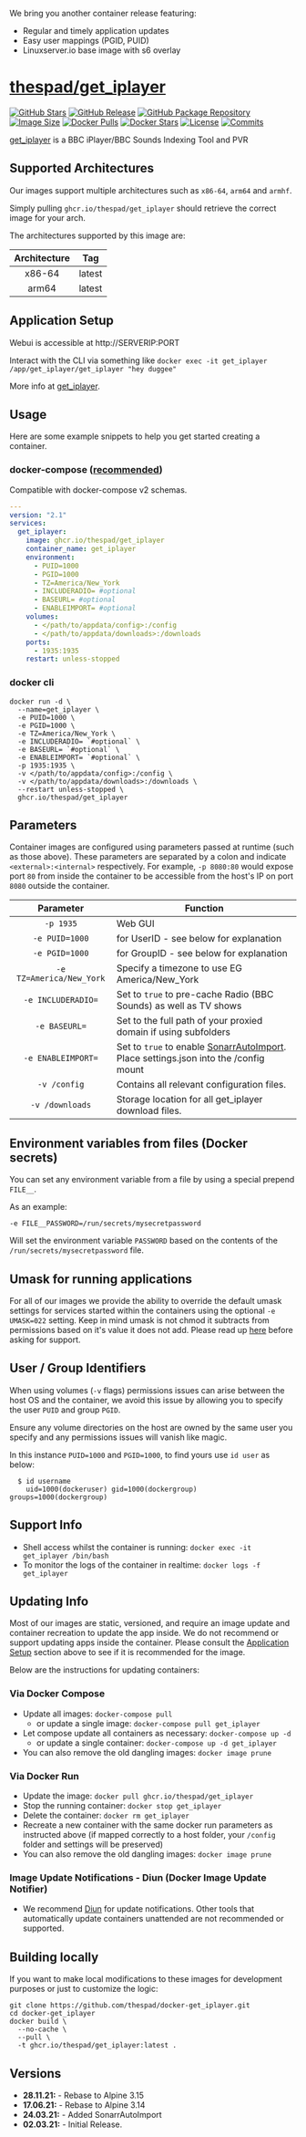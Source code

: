 We bring you another container release featuring:

* Regular and timely application updates
* Easy user mappings (PGID, PUID)
* Linuxserver.io base image with s6 overlay

# [thespad/get_iplayer](https://github.com/thespad/docker-get_iplayer)

[![GitHub Stars](https://img.shields.io/github/stars/thespad/docker-get_iplayer.svg?color=94398d&labelColor=555555&logoColor=ffffff&style=for-the-badge&logo=github)](https://github.com/thespad/docker-get_iplayer)
[![GitHub Release](https://img.shields.io/github/release/thespad/docker-get_iplayer.svg?color=94398d&labelColor=555555&logoColor=ffffff&style=for-the-badge&logo=github)](https://github.com/thespad/docker-get_iplayer/releases)
[![GitHub Package Repository](https://img.shields.io/static/v1.svg?color=94398d&labelColor=555555&logoColor=ffffff&style=for-the-badge&label=thespad&message=GitHub%20Package&logo=github)](https://github.com/thespad/docker-get_iplayer/packages)
[![Image Size](https://img.shields.io/docker/image-size/thespad/get_iplayer/latest?color=94398d&labelColor=555555&logoColor=ffffff&style=for-the-badge&label=Size)](#)
[![Docker Pulls](https://img.shields.io/docker/pulls/thespad/get_iplayer.svg?color=94398d&labelColor=555555&logoColor=ffffff&style=for-the-badge&label=pulls&logo=docker)](https://hub.docker.com/r/thespad/get_iplayer)
[![Docker Stars](https://img.shields.io/docker/stars/thespad/get_iplayer.svg?color=94398d&labelColor=555555&logoColor=ffffff&style=for-the-badge&label=stars&logo=docker)](https://hub.docker.com/r/thespad/get_iplayer)
[![License](https://img.shields.io/github/license/thespad/docker-get_iplayer?color=94398d&logo=Github&logoColor=ffffff&style=for-the-badge)](#)
[![Commits](https://img.shields.io/github/commits-since/thespad/docker-get_iplayer/latest?color=94398d&include_prereleases&logo=github&style=for-the-badge)](#)

[get_iplayer](https://github.com/get-iplayer/get_iplayer/) is a BBC iPlayer/BBC Sounds Indexing Tool and PVR

## Supported Architectures

Our images support multiple architectures such as `x86-64`, `arm64` and `armhf`.

Simply pulling `ghcr.io/thespad/get_iplayer` should retrieve the correct image for your arch.

The architectures supported by this image are:

| Architecture | Tag |
| :----: | --- |
| x86-64 | latest |
| arm64 | latest |

## Application Setup

Webui is accessible at http://SERVERIP:PORT

Interact with the CLI via something like `docker exec -it get_iplayer /app/get_iplayer/get_iplayer "hey duggee"`

More info at [get_iplayer](https://github.com/get-iplayer/get_iplayer/).

## Usage

Here are some example snippets to help you get started creating a container.

### docker-compose ([recommended](https://docs.linuxserver.io/general/docker-compose))

Compatible with docker-compose v2 schemas.

```yaml
---
version: "2.1"
services:
  get_iplayer:
    image: ghcr.io/thespad/get_iplayer
    container_name: get_iplayer
    environment:
      - PUID=1000
      - PGID=1000
      - TZ=America/New_York
      - INCLUDERADIO= #optional
      - BASEURL= #optional
      - ENABLEIMPORT= #optional
    volumes:
      - </path/to/appdata/config>:/config
      - </path/to/appdata/downloads>:/downloads
    ports:
      - 1935:1935
    restart: unless-stopped
```

### docker cli

```shell
docker run -d \
  --name=get_iplayer \
  -e PUID=1000 \
  -e PGID=1000 \
  -e TZ=America/New_York \
  -e INCLUDERADIO= `#optional` \
  -e BASEURL= `#optional` \
  -e ENABLEIMPORT= `#optional` \
  -p 1935:1935 \
  -v </path/to/appdata/config>:/config \
  -v </path/to/appdata/downloads>:/downloads \
  --restart unless-stopped \
  ghcr.io/thespad/get_iplayer
```

## Parameters

Container images are configured using parameters passed at runtime (such as those above). These parameters are separated by a colon and indicate `<external>:<internal>` respectively. For example, `-p 8080:80` would expose port `80` from inside the container to be accessible from the host's IP on port `8080` outside the container.

| Parameter | Function |
| :----: | --- |
| `-p 1935` | Web GUI |
| `-e PUID=1000` | for UserID - see below for explanation |
| `-e PGID=1000` | for GroupID - see below for explanation |
| `-e TZ=America/New_York` | Specify a timezone to use EG America/New_York |
| `-e INCLUDERADIO=` | Set to `true` to pre-cache Radio (BBC Sounds) as well as TV shows |
| `-e BASEURL=` | Set to the full path of your proxied domain if using subfolders |
| `-e ENABLEIMPORT=` | Set to `true` to enable [SonarrAutoImport](https://github.com/Webreaper/SonarrAutoImport/). Place settings.json into the /config mount|
| `-v /config` | Contains all relevant configuration files. |
| `-v /downloads` | Storage location for all get_iplayer download files. |

## Environment variables from files (Docker secrets)

You can set any environment variable from a file by using a special prepend `FILE__`.

As an example:

```shell
-e FILE__PASSWORD=/run/secrets/mysecretpassword
```

Will set the environment variable `PASSWORD` based on the contents of the `/run/secrets/mysecretpassword` file.

## Umask for running applications

For all of our images we provide the ability to override the default umask settings for services started within the containers using the optional `-e UMASK=022` setting.
Keep in mind umask is not chmod it subtracts from permissions based on it's value it does not add. Please read up [here](https://en.wikipedia.org/wiki/Umask) before asking for support.

## User / Group Identifiers

When using volumes (`-v` flags) permissions issues can arise between the host OS and the container, we avoid this issue by allowing you to specify the user `PUID` and group `PGID`.

Ensure any volume directories on the host are owned by the same user you specify and any permissions issues will vanish like magic.

In this instance `PUID=1000` and `PGID=1000`, to find yours use `id user` as below:

```shell
  $ id username
    uid=1000(dockeruser) gid=1000(dockergroup) groups=1000(dockergroup)
```

## Support Info

* Shell access whilst the container is running: `docker exec -it get_iplayer /bin/bash`
* To monitor the logs of the container in realtime: `docker logs -f get_iplayer`

## Updating Info

Most of our images are static, versioned, and require an image update and container recreation to update the app inside. We do not recommend or support updating apps inside the container. Please consult the [Application Setup](#application-setup) section above to see if it is recommended for the image.

Below are the instructions for updating containers:

### Via Docker Compose

* Update all images: `docker-compose pull`
  * or update a single image: `docker-compose pull get_iplayer`
* Let compose update all containers as necessary: `docker-compose up -d`
  * or update a single container: `docker-compose up -d get_iplayer`
* You can also remove the old dangling images: `docker image prune`

### Via Docker Run

* Update the image: `docker pull ghcr.io/thespad/get_iplayer`
* Stop the running container: `docker stop get_iplayer`
* Delete the container: `docker rm get_iplayer`
* Recreate a new container with the same docker run parameters as instructed above (if mapped correctly to a host folder, your `/config` folder and settings will be preserved)
* You can also remove the old dangling images: `docker image prune`

### Image Update Notifications - Diun (Docker Image Update Notifier)

* We recommend [Diun](https://crazymax.dev/diun/) for update notifications. Other tools that automatically update containers unattended are not recommended or supported.

## Building locally

If you want to make local modifications to these images for development purposes or just to customize the logic:

```shell
git clone https://github.com/thespad/docker-get_iplayer.git
cd docker-get_iplayer
docker build \
  --no-cache \
  --pull \
  -t ghcr.io/thespad/get_iplayer:latest .
```

## Versions

* **28.11.21:** - Rebase to Alpine 3.15
* **17.06.21:** - Rebase to Alpine 3.14
* **24.03.21:** - Added SonarrAutoImport
* **02.03.21:** - Initial Release.
